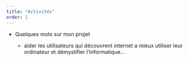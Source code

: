 ```yaml
---
title: "Activités"
order: 1
---
```

+ Quelques mots sur mon projet

 	- aider les utilisateurs qui découvrent internet a mieux utiliser leur ordinateur et démystifier l’informatique... 